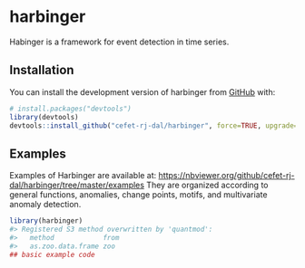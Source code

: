
<!-- README.md is generated from README.Rmd. Please edit that file -->

# harbinger

<!-- badges: start -->
<!-- badges: end -->

Habinger is a framework for event detection in time series.

## Installation

You can install the development version of harbinger from
[GitHub](https://github.com) with:

``` r
# install.packages("devtools")
library(devtools)
devtools::install_github("cefet-rj-dal/harbinger", force=TRUE, upgrade="never")
```

## Examples

Examples of Harbinger are available at:
<https://nbviewer.org/github/cefet-rj-dal/harbinger/tree/master/examples>
They are organized according to general functions, anomalies, change
points, motifs, and multivariate anomaly detection.

``` r
library(harbinger)
#> Registered S3 method overwritten by 'quantmod':
#>   method            from
#>   as.zoo.data.frame zoo
## basic example code
```
